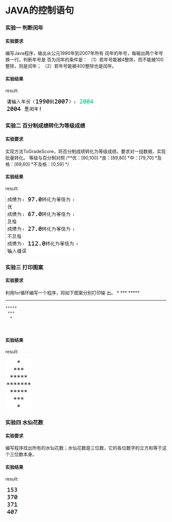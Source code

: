 # JAVA的控制语句
### 实验一 判断闰年
#### 实验要求  

编写Java程序，输出从公元1990年到2007年所有
闰年的年号，每输出两个年号换一行。判断年号是
否为闰年的条件是：
（1）若年号能被4整除，而不能被100整除，则是闰年；
（2）若年号能被400整除也是闰年。

#### 实验结果  

result:   

![image](https://raw.githubusercontent.com/wusanmao23333/LearningJAVA/master/img/int1.png)  

### 实验二 百分制成绩转化为等级成绩
#### 实验要求

实现方法ToGradeScore，将百分制成绩转化为等级成绩。要求对一组数据，实现批量转化。
等级与百分制对照
/**优：[90,100]
*良：[89,80]
*中：[79,70]
*及格：[69,60]
*不及格：[0,59]
*/  

#### 实验结果

result:

![image](https://raw.githubusercontent.com/wusanmao23333/LearningJAVA/master/img/int2.png)   
  
### 实验三 打印图案
#### 实验要求

利用for循环编写一个程序，将如下图案分别打印输
出。
      *
     ***
    *****
   *******
    *****
     ***
      *
 
#### 实验结果

result:

![image](https://raw.githubusercontent.com/wusanmao23333/LearningJAVA/master/img/int4.png)  

### 实验四 水仙花数
#### 实验要求

编写程序找出所有的水仙花数；水仙花数是三位数，它的各位数字的立方和等于这个三位数本身。
 
#### 实验结果

result:

![image](https://raw.githubusercontent.com/wusanmao23333/LearningJAVA/master/img/int3.png) 


